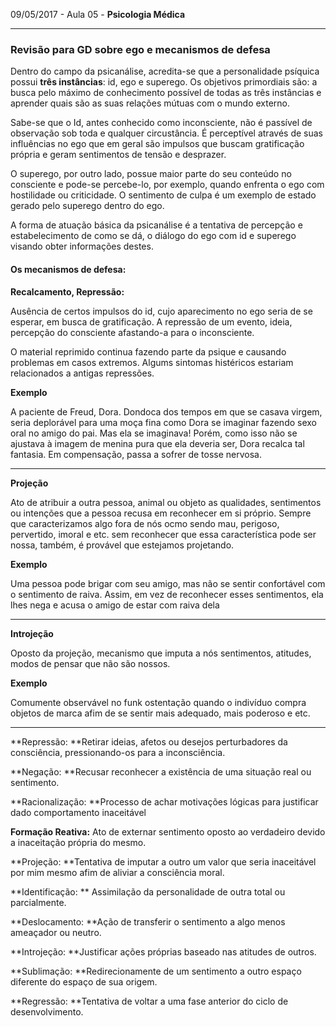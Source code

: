09/05/2017 - Aula 05 - **Psicologia Médica**

---

### Revisão para GD sobre ego e mecanismos de defesa

Dentro do campo da psicanálise, acredita-se que a personalidade psíquica possui **três instâncias**: id, ego e superego. Os objetivos primordiais são: a busca pelo máximo de conhecimento possível de todas as três instâncias e aprender quais são as suas relações mútuas com o mundo externo.

Sabe-se que o Id, antes conhecido como inconsciente, não é passível de observação sob toda e qualquer circustância. É perceptível através de suas influências no ego que em geral são impulsos que buscam gratificação própria e geram sentimentos de tensão e desprazer.

O superego, por outro lado, possue maior parte do seu conteúdo no consciente e pode-se percebe-lo, por exemplo, quando enfrenta o ego com hostilidade ou criticidade. O sentimento de culpa é um exemplo de estado gerado pelo superego dentro do ego.

A forma de atuação básica da psicanálise é a tentativa de percepção e estabelecimento de como se dá,  o diálogo do ego com id e superego visando obter informações destes.

#### **Os mecanismos de defesa:**

**Recalcamento, Repressão:**

Ausência de certos impulsos do id, cujo aparecimento no ego seria de se esperar, em busca de gratificação. A repressão de um evento, ideia, percepção do consciente afastando-a para o inconsciente.

O material reprimido continua fazendo parte da psique e causando problemas em casos extremos. Algums sintomas histéricos estariam relacionados a antigas repressões.

**Exemplo**

A paciente de Freud, Dora. Dondoca dos tempos em que se casava virgem, seria deplorável para uma moça fina como Dora se imaginar fazendo sexo oral no amigo do pai. Mas ela se imaginava! Porém, como isso não se ajustava à imagem de menina pura que ela deveria ser, Dora recalca tal fantasia. Em compensação, passa a sofrer de tosse nervosa.

---

**Projeção**

Ato de atribuir a outra pessoa, animal ou objeto as qualidades, sentimentos ou intenções que a pessoa recusa em reconhecer em si próprio. Sempre que caracterizamos algo fora de nós ocmo sendo mau, perigoso, pervertido, imoral e etc. sem reconhecer que essa característica pode ser nossa, também, é provável que estejamos projetando.

**Exemplo**

Uma pessoa pode brigar com seu amigo, mas não se sentir confortável com o sentimento de raiva. Assim, em vez de reconhecer esses sentimentos, ela lhes nega e acusa o amigo de estar com raiva dela

---

**Introjeção**

Oposto da projeção, mecanismo que imputa a nós sentimentos, atitudes, modos de pensar que não são nossos.

**Exemplo**

Comumente observável no funk ostentação quando o indivíduo compra objetos de marca afim de se sentir mais adequado, mais poderoso e etc.

---

**Repressão: **Retirar ideias, afetos ou desejos perturbadores da consciência, pressionando-os para a inconsciência.

**Negação: **Recusar reconhecer a existência de uma situação real ou sentimento.

**Racionalização: **Processo de achar motivações lógicas para justificar dado comportamento inaceitável

**Formação Reativa:** Ato de externar sentimento oposto ao verdadeiro devido a inaceitação própria do mesmo.

**Projeção: **Tentativa de imputar a outro um valor que seria inaceitável por mim mesmo afim de aliviar a consciência moral.

**Identificação: ** Assimilação da personalidade de outra total ou parcialmente.

**Deslocamento: **Ação  de transferir o sentimento a algo menos ameaçador ou neutro.

**Introjeção: **Justificar ações próprias baseado nas atitudes de outros.

**Sublimação: **Redirecionamente de um sentimento a outro espaço diferente do espaço de sua origem.

**Regressão: **Tentativa de voltar a uma fase anterior do ciclo de desenvolvimento.


